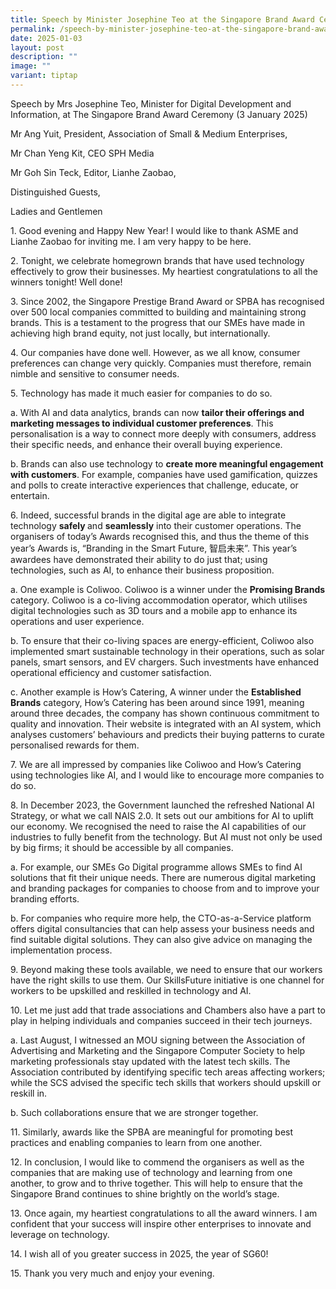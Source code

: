 ```yaml
---
title: Speech by Minister Josephine Teo at the Singapore Brand Award Ceremony
permalink: /speech-by-minister-josephine-teo-at-the-singapore-brand-award-ceremony/
date: 2025-01-03
layout: post
description: ""
image: ""
variant: tiptap
---
```

<p>Speech by Mrs Josephine Teo, Minister for Digital Development and Information,
at The Singapore Brand Award Ceremony (3 January 2025)</p>
<p>Mr Ang Yuit, President, Association of Small &amp; Medium Enterprises,</p>
<p>Mr Chan Yeng Kit, CEO SPH Media</p>
<p>Mr Goh Sin Teck, Editor, Lianhe Zaobao,</p>
<p>Distinguished Guests,</p>
<p>Ladies and Gentlemen</p>
<p>1. Good evening and Happy New Year! I would like to thank ASME and Lianhe
Zaobao for inviting me. I am very happy to be here.</p>
<p>2. Tonight, we celebrate homegrown brands that have used technology effectively
to grow their businesses. My heartiest congratulations to all the winners
tonight! Well done!</p>
<p>3. Since 2002, the Singapore Prestige Brand Award or SPBA has recognised
over 500 local companies committed to building and maintaining strong brands.
This is a testament to the progress that our SMEs have made in achieving
high brand equity, not just locally, but internationally.</p>
<p>4. Our companies have done well. However, as we all know, consumer preferences
can change very quickly. Companies must therefore, remain nimble and sensitive
to consumer needs.</p>
<p>5. Technology has made it much easier for companies to do so.</p>
<p>a. With AI and data analytics, brands can now <strong>tailor their offerings and marketing messages to individual customer preferences</strong>.
This personalisation is a way to connect more deeply with consumers, address
their specific needs, and enhance their overall buying experience.</p>
<p>b. Brands can also use technology to <strong>create more meaningful engagement with customers</strong>.
For example, companies have used gamification, quizzes and polls to create
interactive experiences that challenge, educate, or entertain.</p>
<p>6. Indeed, successful brands in the digital age are able to integrate
technology <strong>safely </strong>and <strong>seamlessly</strong> into their
customer operations. The organisers of today’s Awards recognised this,
and thus the theme of this year’s Awards is, “Branding in the Smart Future,
智启未来”. This year’s awardees have demonstrated their ability to do just
that; using technologies, such as AI, to enhance their business proposition.</p>
<p>a. One example is Coliwoo. Coliwoo is a winner under the <strong>Promising Brands</strong> category.
Coliwoo is a co-living accommodation operator, which utilises digital technologies
such as 3D tours and a mobile app to enhance its operations and user experience.</p>
<p>b. To ensure that their co-living spaces are energy-efficient, Coliwoo
also implemented smart sustainable technology in their operations, such
as solar panels, smart sensors, and EV chargers. Such investments have
enhanced operational efficiency and customer satisfaction.</p>
<p>c. Another example is How’s Catering, A winner under the <strong>Established Brands</strong> category,
How’s Catering has been around since 1991, meaning around three decades,
the company has shown continuous commitment to quality and innovation.
Their website is integrated with an AI system, which analyses customers’
behaviours and predicts their buying patterns to curate personalised rewards
for them.</p>
<p>7. We are all impressed by companies like Coliwoo and How’s Catering using
technologies like AI, and I would like to encourage more companies to do
so.</p>
<p>8. In December 2023, the Government launched the refreshed National AI
Strategy, or what we call NAIS 2.0. It sets out our ambitions for AI to
uplift our economy. We recognised the need to raise the AI capabilities
of our industries to fully benefit from the technology. But AI must not
only be used by big firms; it should be accessible by all companies.</p>
<p>a. For example, our SMEs Go Digital programme allows SMEs to find AI solutions
that fit their unique needs. There are numerous digital marketing and branding
packages for companies to choose from and to improve your branding efforts.</p>
<p>b. For companies who require more help, the CTO-as-a-Service platform
offers digital consultancies that can help assess your business needs and
find suitable digital solutions. They can also give advice on managing
the implementation process.</p>
<p>9. Beyond making these tools available, we need to ensure that our workers
have the right skills to use them. Our SkillsFuture initiative is one channel
for workers to be upskilled and reskilled in technology and AI.</p>
<p>10. Let me just add that trade associations and Chambers also have a part
to play in helping individuals and companies succeed in their tech journeys.</p>
<p>a. Last August, I witnessed an MOU signing between the Association of
Advertising and Marketing and the Singapore Computer Society to help marketing
professionals stay updated with the latest tech skills. The Association
contributed by identifying specific tech areas affecting workers; while
the SCS advised the specific tech skills that workers should upskill or
reskill in.</p>
<p>b. Such collaborations ensure that we are stronger together.</p>
<p>11. Similarly, awards like the SPBA are meaningful for promoting best
practices and enabling companies to learn from one another.</p>
<p>12. In conclusion, I would like to commend the organisers as well as the
companies that are making use of technology and learning from one another,
to grow and to thrive together. This will help to ensure that the Singapore
Brand continues to shine brightly on the world’s stage.</p>
<p>13. Once again, my heartiest congratulations to all the award winners.
I am confident that your success will inspire other enterprises to innovate
and leverage on technology.</p>
<p>14. I wish all of you greater success in 2025, the year of SG60!</p>
<p>15. Thank you very much and enjoy your evening.</p>